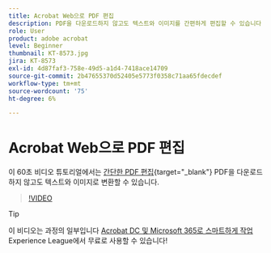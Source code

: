 ```yaml
---
title: Acrobat Web으로 PDF 편집
description: PDF을 다운로드하지 않고도 텍스트와 이미지를 간편하게 편집할 수 있습니다
role: User
product: adobe acrobat
level: Beginner
thumbnail: KT-8573.jpg
jira: KT-8573
exl-id: 4d87faf3-758e-49d5-a1d4-7418ace14709
source-git-commit: 2b47655370d52405e5773f0358c71aa65fdecdef
workflow-type: tm+mt
source-wordcount: '75'
ht-degree: 6%

---
```


# Acrobat Web으로 PDF 편집

이 60초 비디오 튜토리얼에서는 [간단한 PDF 편집](https://www.adobe.com/acrobat/online/pdf-editor.html){target="_blank"} PDF을 다운로드하지 않고도 텍스트와 이미지로 변환할 수 있습니다.

>[!VIDEO](https://video.tv.adobe.com/v/336362?quality=12&learn=on&hidetitle=true)

>[!TIP]
>
>이 비디오는 과정의 일부입니다 [Acrobat DC 및 Microsoft 365로 스마트하게 작업](https://experienceleague.adobe.com/?recommended=Acrobat-U-1-2021.microsoft365) Experience League에서 무료로 사용할 수 있습니다!
